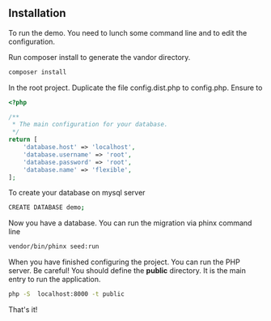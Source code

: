 ## Installation 

To run the demo. You need to lunch some command line and to edit the configuration.


Run composer install to generate the vandor directory.

````bash
composer install
````

In the root project. Duplicate the file config.dist.php to config.php. Ensure to  
````php
<?php

/**
 * The main configuration for your database.
 */
return [
    'database.host' => 'localhost',
    'database.username' => 'root',
    'database.password' => 'root',
    'database.name' => 'flexible',
];
````

To create your database on mysql server

````bash
CREATE DATABASE demo;
````

Now you have a database. You can run the migration via phinx command line

````bash
vendor/bin/phinx seed:run
````

When you have finished configuring the project. You can run the PHP server.
Be careful!
You should define the **public** directory. It is the main entry to run the application.

````bash
php -S  localhost:8000 -t public
````   

That's it!